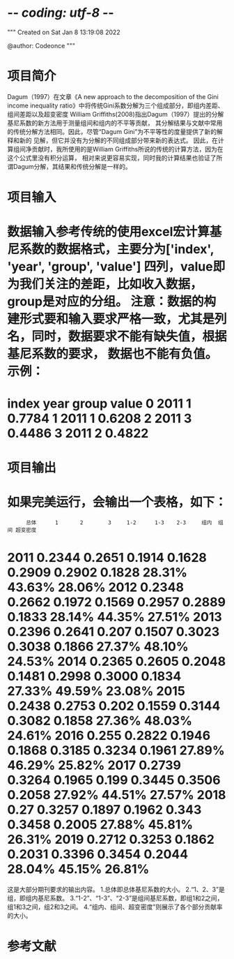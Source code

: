 # -*- coding: utf-8 -*-
"""
Created on Sat Jan  8 13:19:08 2022

@author: Codeonce
"""

# 项目简介
Dagum（1997）在文章《A new approach to the decomposition of the Gini income inequality
ratio》中将传统Gini系数分解为三个组成部分，即组内差距、组间差距以及超变密度
William Griffiths(2008)指出Dagum（1997）提出的分解基尼系数的新方法用于测量组间和组内的不平等贡献，
其分解结果与文献中常用的传统分解方法相同。因此，尽管“Dagum Gini”为不平等性的度量提供了新的解释和新的
见解，但它并没有为分解的不同组成部分带来新的表达式。
因此，在计算组间净贡献时，我所使用的是William Griffiths所说的传统的计算方法，因为在这个公式里没有积分运算，
相对来说更容易实现，同时我的计算结果也验证了所谓Dagum分解，其结果和传统分解是一样的。

# 项目输入
数据输入参考传统的使用excel宏计算基尼系数的数据格式，主要分为['index', 'year', 'group', 'value']
四列，value即为我们关注的差距，比如收入数据，group是对应的分组。
注意：数据的构建形式要和输入要求严格一致，尤其是列名，同时，数据要求不能有缺失值，根据基尼系数的要求，
数据也不能有负值。
示例：
==============================
index	year	group	value
  0	   2011	      1 	0.7784
  1	   2011	      1	    0.6208
  2	   2011	      3	    0.4486
  3	   2011	      2	    0.4822
==============================



# 项目输出
如果完美运行，会输出一个表格，如下：
========================================================================================
	      总体	  1	      2	       3	 1-2	  1-3	 2-3	 组内	 组间	超变密度
2011	0.2344	0.2651	0.1914	0.1628	0.2909	0.2902	0.1828	28.31%	43.63%	28.06%
2012	0.2348	0.2662	0.1972	0.1569	0.2957	0.2889	0.1833	28.14%	44.35%	27.51%
2013	0.2396	0.2641	0.207	0.1507	0.3023	0.3038	0.1866	27.37%	48.10%	24.53%
2014	0.2365	0.2605	0.2048	0.1481	0.2998	0.3000	0.1834	27.33%	49.59%	23.08%
2015	0.2438	0.2753	0.202	0.1559	0.3144	0.3082	0.1858	27.36%	48.03%	24.61%
2016	0.255	0.2822	0.1946	0.1868	0.3185	0.3234	0.1961	27.89%	46.29%	25.82%
2017	0.2739	0.3264	0.1965	0.199	0.3445	0.3506	0.2058	27.92%	44.51%	27.57%
2018	0.27	0.3257	0.1897	0.1962	0.343	0.3458	0.2005	27.88%	45.81%	26.31%
2019	0.2712	0.3253	0.1862	0.2031	0.3396	0.3454	0.2044	28.04%	45.15%	26.81%
=========================================================================================
这是大部分期刊要求的输出内容。
1.总体即总体基尼系数的大小。
2.“1、2、3”是组，即组内基尼系数。
3.“1-2”、“1-3”、“2-3”是组间基尼系数，即组1和2之间，组1和3之间，组2和3之间。
4.“组内、组间、超变密度”则展示了各个部分贡献率的大小。

# 参考文献